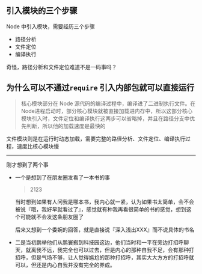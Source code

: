 ## 引入模块的三个步骤

Node 中引入模块，需要经历三个步骤

- 路径分析
- 文件定位
- 编译执行



奇怪，路径分析和文件定位难道不是一码事吗？



## 为什么可以不通过`require` 引入内部包就可以直接运行

> 核心模块部分在 Node 源代码的编译过程中，编译进了二进制执行文件。在 Node进程启动时，部分核心模块就被直接加载进内存中，所以这部分核心模块引入时，文件定位和编译执行这两步可以省略掉，并且在路径分支中优先判断，所以他的加载速度是最快的

文件模块则是在运行时动态加载，需要完整的路径分析、文件定位、编译执行过程，速度比核心模块慢



---

刚才想到了两个事

- 一个是想到了在朋友圈发看了一本书的事

  > 2123

  当时想到如果有人问我是哪本书，我内心就一紧，认为如果书太简单，会不会被说『哦，我好早就看过了』，感觉就有种我再看很简单的书的感觉，想到这个可能就不会发这条朋友圈了

  后来又想到一个委婉的回答，就是直接说『深入浅出XXX』而不说具体的书名

- 二是当初鹏举他们从鹏寰搬到科技园这边，他们当时和一平在旁边打招呼聊天，就离我不远，我完全也可以过去，但是内心的那种自我不足，会有那种打招呼，但是气场不够，让人觉得尴尬的那种打招呼，其实大大方方的打招呼就可以，但还是内心自我并没有完全的养成。
